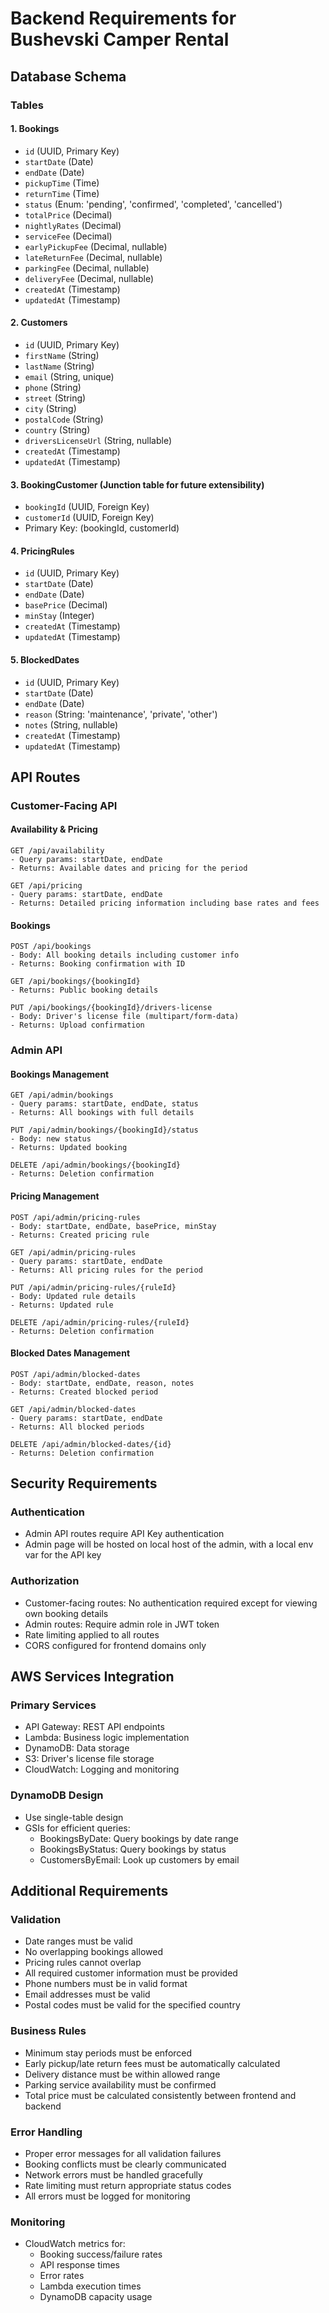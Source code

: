 # Backend Requirements for Bushevski Camper Rental

## Database Schema

### Tables

#### 1. Bookings

- `id` (UUID, Primary Key)
- `startDate` (Date)
- `endDate` (Date)
- `pickupTime` (Time)
- `returnTime` (Time)
- `status` (Enum: 'pending', 'confirmed', 'completed', 'cancelled')
- `totalPrice` (Decimal)
- `nightlyRates` (Decimal)
- `serviceFee` (Decimal)
- `earlyPickupFee` (Decimal, nullable)
- `lateReturnFee` (Decimal, nullable)
- `parkingFee` (Decimal, nullable)
- `deliveryFee` (Decimal, nullable)
- `createdAt` (Timestamp)
- `updatedAt` (Timestamp)

#### 2. Customers

- `id` (UUID, Primary Key)
- `firstName` (String)
- `lastName` (String)
- `email` (String, unique)
- `phone` (String)
- `street` (String)
- `city` (String)
- `postalCode` (String)
- `country` (String)
- `driversLicenseUrl` (String, nullable)
- `createdAt` (Timestamp)
- `updatedAt` (Timestamp)

#### 3. BookingCustomer (Junction table for future extensibility)

- `bookingId` (UUID, Foreign Key)
- `customerId` (UUID, Foreign Key)
- Primary Key: (bookingId, customerId)

#### 4. PricingRules

- `id` (UUID, Primary Key)
- `startDate` (Date)
- `endDate` (Date)
- `basePrice` (Decimal)
- `minStay` (Integer)
- `createdAt` (Timestamp)
- `updatedAt` (Timestamp)

#### 5. BlockedDates

- `id` (UUID, Primary Key)
- `startDate` (Date)
- `endDate` (Date)
- `reason` (String: 'maintenance', 'private', 'other')
- `notes` (String, nullable)
- `createdAt` (Timestamp)
- `updatedAt` (Timestamp)

## API Routes

### Customer-Facing API

#### Availability & Pricing

```
GET /api/availability
- Query params: startDate, endDate
- Returns: Available dates and pricing for the period
```

```
GET /api/pricing
- Query params: startDate, endDate
- Returns: Detailed pricing information including base rates and fees
```

#### Bookings

```
POST /api/bookings
- Body: All booking details including customer info
- Returns: Booking confirmation with ID
```

```
GET /api/bookings/{bookingId}
- Returns: Public booking details
```

```
PUT /api/bookings/{bookingId}/drivers-license
- Body: Driver's license file (multipart/form-data)
- Returns: Upload confirmation
```

### Admin API

#### Bookings Management

```
GET /api/admin/bookings
- Query params: startDate, endDate, status
- Returns: All bookings with full details
```

```
PUT /api/admin/bookings/{bookingId}/status
- Body: new status
- Returns: Updated booking
```

```
DELETE /api/admin/bookings/{bookingId}
- Returns: Deletion confirmation
```

#### Pricing Management

```
POST /api/admin/pricing-rules
- Body: startDate, endDate, basePrice, minStay
- Returns: Created pricing rule
```

```
GET /api/admin/pricing-rules
- Query params: startDate, endDate
- Returns: All pricing rules for the period
```

```
PUT /api/admin/pricing-rules/{ruleId}
- Body: Updated rule details
- Returns: Updated rule
```

```
DELETE /api/admin/pricing-rules/{ruleId}
- Returns: Deletion confirmation
```

#### Blocked Dates Management

```
POST /api/admin/blocked-dates
- Body: startDate, endDate, reason, notes
- Returns: Created blocked period
```

```
GET /api/admin/blocked-dates
- Query params: startDate, endDate
- Returns: All blocked periods
```

```
DELETE /api/admin/blocked-dates/{id}
- Returns: Deletion confirmation
```

## Security Requirements

### Authentication

- Admin API routes require API Key authentication
- Admin page will be hosted on local host of the admin, with a local env var for the API key

### Authorization

- Customer-facing routes: No authentication required except for viewing own booking details
- Admin routes: Require admin role in JWT token
- Rate limiting applied to all routes
- CORS configured for frontend domains only

## AWS Services Integration

### Primary Services

- API Gateway: REST API endpoints
- Lambda: Business logic implementation
- DynamoDB: Data storage
- S3: Driver's license file storage
- CloudWatch: Logging and monitoring

### DynamoDB Design

- Use single-table design
- GSIs for efficient queries:
  - BookingsByDate: Query bookings by date range
  - BookingsByStatus: Query bookings by status
  - CustomersByEmail: Look up customers by email

## Additional Requirements

### Validation

- Date ranges must be valid
- No overlapping bookings allowed
- Pricing rules cannot overlap
- All required customer information must be provided
- Phone numbers must be in valid format
- Email addresses must be valid
- Postal codes must be valid for the specified country

### Business Rules

- Minimum stay periods must be enforced
- Early pickup/late return fees must be automatically calculated
- Delivery distance must be within allowed range
- Parking service availability must be confirmed
- Total price must be calculated consistently between frontend and backend

### Error Handling

- Proper error messages for all validation failures
- Booking conflicts must be clearly communicated
- Network errors must be handled gracefully
- Rate limiting must return appropriate status codes
- All errors must be logged for monitoring

### Monitoring

- CloudWatch metrics for:
  - Booking success/failure rates
  - API response times
  - Error rates
  - Lambda execution times
  - DynamoDB capacity usage
